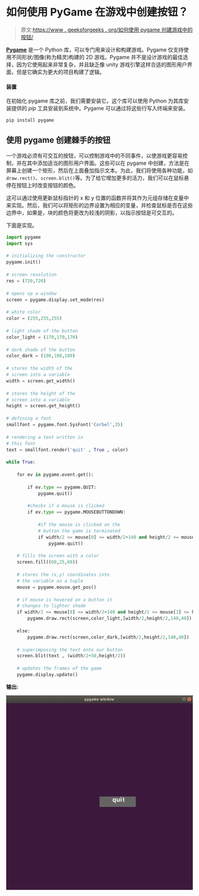 # 如何使用 PyGame 在游戏中创建按钮？

> 原文:[https://www . geeksforgeeks . org/如何使用 pygame 创建游戏中的按钮/](https://www.geeksforgeeks.org/how-to-create-buttons-in-a-game-using-pygame/)

**[Pygame](https://www.geeksforgeeks.org/introduction-to-pygame/)** 是一个 Python 库，可以专门用来设计和构建游戏。Pygame 仅支持使用不同形状/图像(称为精灵)构建的 2D 游戏。Pygame 并不是设计游戏的最佳选择，因为它使用起来非常复杂，并且缺乏像 unity 游戏引擎这样合适的图形用户界面，但是它确实为更大的项目构建了逻辑。

#### 装置

在初始化 pygame 库之前，我们需要安装它。这个库可以使用 Python 为其库安装提供的 *pip* 工具安装到系统中。Pygame 可以通过将这些行写入终端来安装。

```py
pip install pygame
```

## 使用 pygame 创建棘手的按钮

一个游戏必须有可交互的按钮，可以控制游戏中的不同事件，以使游戏更容易控制，并在其中添加适当的图形用户界面。这些可以在 pygame 中创建，方法是在屏幕上创建一个矩形，然后在上面叠加指示文本。为此，我们将使用各种功能，如`draw.rect()`、`screen.blit()`等。为了给它增加更多的活力，我们可以在鼠标悬停在按钮上时改变按钮的颜色。

这可以通过使用更新鼠标指针的 x 和 y 位置的函数并将其作为元组存储在变量中来实现。然后，我们可以将矩形的边界设置为相应的变量，并检查鼠标是否在这些边界中，如果是，块的颜色将更改为较浅的阴影，以指示按钮是可交互的。

下面是实现。

```py
import pygame
import sys

# initializing the constructor
pygame.init()

# screen resolution
res = (720,720)

# opens up a window
screen = pygame.display.set_mode(res)

# white color
color = (255,255,255)

# light shade of the button
color_light = (170,170,170)

# dark shade of the button
color_dark = (100,100,100)

# stores the width of the
# screen into a variable
width = screen.get_width()

# stores the height of the
# screen into a variable
height = screen.get_height()

# defining a font
smallfont = pygame.font.SysFont('Corbel',35)

# rendering a text written in
# this font
text = smallfont.render('quit' , True , color)

while True:

    for ev in pygame.event.get():

        if ev.type == pygame.QUIT:
            pygame.quit()

        #checks if a mouse is clicked
        if ev.type == pygame.MOUSEBUTTONDOWN:

            #if the mouse is clicked on the
            # button the game is terminated
            if width/2 <= mouse[0] <= width/2+140 and height/2 <= mouse[1] <= height/2+40:
                pygame.quit()

    # fills the screen with a color
    screen.fill((60,25,60))

    # stores the (x,y) coordinates into
    # the variable as a tuple
    mouse = pygame.mouse.get_pos()

    # if mouse is hovered on a button it
    # changes to lighter shade 
    if width/2 <= mouse[0] <= width/2+140 and height/2 <= mouse[1] <= height/2+40:
        pygame.draw.rect(screen,color_light,[width/2,height/2,140,40])

    else:
        pygame.draw.rect(screen,color_dark,[width/2,height/2,140,40])

    # superimposing the text onto our button
    screen.blit(text , (width/2+50,height/2))

    # updates the frames of the game
    pygame.display.update()
```

**输出:**

![create-button-pygame-python](img/10c5fccbf8b23bfb7ee778458cb53457.png)